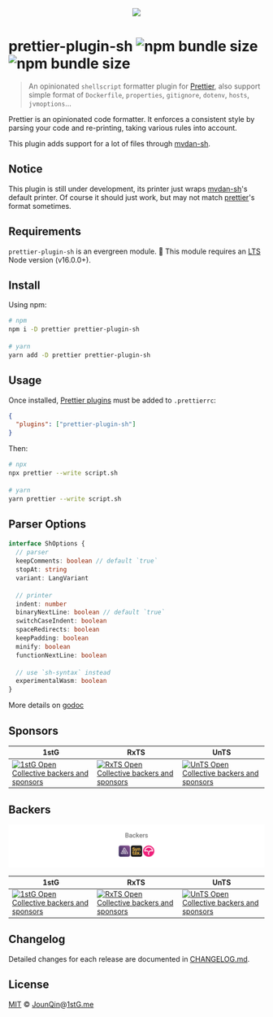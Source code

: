 <p align="center">
  <img src="https://raw.githubusercontent.com/un-ts/prettier/master/assets/sh.png" height="100" />
</p>

# prettier-plugin-sh ![npm bundle size](https://img.shields.io/bundlephobia/min/prettier-plugin-sh) ![npm bundle size](https://img.shields.io/bundlephobia/minzip/prettier-plugin-sh)

> An opinionated `shellscript` formatter plugin for [Prettier][], also support simple format of `Dockerfile`, `properties`, `gitignore`, `dotenv`, `hosts`, `jvmoptions`...

Prettier is an opinionated code formatter. It enforces a consistent style by parsing your code and re-printing, taking various rules into account.

This plugin adds support for a lot of files through [mvdan-sh][].

## Notice

This plugin is still under development, its printer just wraps [mvdan-sh][]'s default printer.
Of course it should just work, but may not match [prettier][]'s format sometimes.

## Requirements

`prettier-plugin-sh` is an evergreen module. 🌲 This module requires an [LTS](https://github.com/nodejs/Release) Node version (v16.0.0+).

## Install

Using npm:

```sh
# npm
npm i -D prettier prettier-plugin-sh

# yarn
yarn add -D prettier prettier-plugin-sh
```

## Usage

Once installed, [Prettier plugins](https://prettier.io/docs/en/plugins.html) must be added to `.prettierrc`:

```json
{
  "plugins": ["prettier-plugin-sh"]
}
```

Then:

```sh
# npx
npx prettier --write script.sh

# yarn
yarn prettier --write script.sh
```

## Parser Options

```ts
interface ShOptions {
  // parser
  keepComments: boolean // default `true`
  stopAt: string
  variant: LangVariant

  // printer
  indent: number
  binaryNextLine: boolean // default `true`
  switchCaseIndent: boolean
  spaceRedirects: boolean
  keepPadding: boolean
  minify: boolean
  functionNextLine: boolean

  // use `sh-syntax` instead
  experimentalWasm: boolean
}
```

More details on [godoc](https://godoc.org/mvdan.cc/sh/syntax#NewParser)

## Sponsors

| 1stG                                                                                                                               | RxTS                                                                                                                               | UnTS                                                                                                                               |
| ---------------------------------------------------------------------------------------------------------------------------------- | ---------------------------------------------------------------------------------------------------------------------------------- | ---------------------------------------------------------------------------------------------------------------------------------- |
| [![1stG Open Collective backers and sponsors](https://opencollective.com/1stG/organizations.svg)](https://opencollective.com/1stG) | [![RxTS Open Collective backers and sponsors](https://opencollective.com/rxts/organizations.svg)](https://opencollective.com/rxts) | [![UnTS Open Collective backers and sponsors](https://opencollective.com/unts/organizations.svg)](https://opencollective.com/unts) |

## Backers

[![Backers](https://raw.githubusercontent.com/1stG/static/master/sponsors.svg)](https://github.com/sponsors/JounQin)

| 1stG                                                                                                                             | RxTS                                                                                                                             | UnTS                                                                                                                             |
| -------------------------------------------------------------------------------------------------------------------------------- | -------------------------------------------------------------------------------------------------------------------------------- | -------------------------------------------------------------------------------------------------------------------------------- |
| [![1stG Open Collective backers and sponsors](https://opencollective.com/1stG/individuals.svg)](https://opencollective.com/1stG) | [![RxTS Open Collective backers and sponsors](https://opencollective.com/rxts/individuals.svg)](https://opencollective.com/rxts) | [![UnTS Open Collective backers and sponsors](https://opencollective.com/unts/individuals.svg)](https://opencollective.com/unts) |

## Changelog

Detailed changes for each release are documented in [CHANGELOG.md](./CHANGELOG.md).

## License

[MIT][] © [JounQin][]@[1stG.me][]

[1stg.me]: https://www.1stg.me
[jounqin]: https://GitHub.com/JounQin
[mit]: http://opensource.org/licenses/MIT
[mvdan-sh]: https://github.com/mvdan/sh
[prettier]: https://prettier.io

